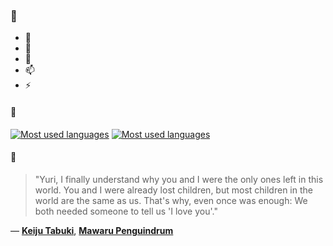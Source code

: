 ### 👋

- 🔭
- 🌱
- 💬
- 📫
- ⚡

#### 🧏

[![Most used languages](https://github-readme-stats-aynah.vercel.app/api/top-langs/?username=aynh&theme=solarized-dark&langs_count=6&layout=compact&hide_title=true)](https://github.com/anuraghazra/github-readme-stats#gh-dark-mode-only)
[![Most used languages](https://github-readme-stats-aynah.vercel.app/api/top-langs/?username=aynh&theme=solarized-light&langs_count=6&layout=compact&hide_title=true)](https://github.com/anuraghazra/github-readme-stats#gh-light-mode-only)

#### 💬

> "Yuri, I finally understand why you and I were the only ones left in this world. You and I were already lost children, but most children in the world are the same as us. That's why, even once was enough: We both needed someone to tell us 'I love you'."

&mdash; [**Keiju Tabuki**](https://myanimelist.net/character.php?q=Keiju%20Tabuki&cat=character), [**Mawaru Penguindrum**](https://myanimelist.net/search/all?q=Mawaru%20Penguindrum&cat=all)
